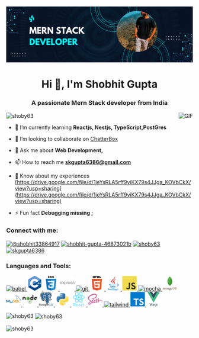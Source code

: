 ![logo](https://github.com/shoby63/Shobhit-Gupta/blob/592d41bfec4d6805d3f6509696b5cdfd9793834a/LinkedIn%20Banner.png)
<h1 align="center">Hi 👋, I'm Shobhit Gupta</h1>
<h3 align="center">A passionate Mern Stack developer from India</h3>
<img align="right" src="https://media.giphy.com/media/L1R1tvI9svkIWwpVYr/giphy.gif" alt="GIF"/>
<p align="left"> <img src="https://komarev.com/ghpvc/?username=shoby63&label=Profile%20views&color=0e75b6&style=flat" alt="shoby63" /> </p>

- 🌱 I’m currently learning **Reactjs, Nestjs, TypeScript,PostGres**

- 👯 I’m looking to collaborate on [ChatterBox](https://github.com/shoby63/ChatterBox)

- 💬 Ask me about **Web Development,**

- 📫 How to reach me **skgupta6386@gmail.com**

- 📄 Know about my experiences [https://drive.google.com/file/d/1jeYsRLA5rff9yiKX79s4JJga_KOVbCkX/view?usp=sharing](https://drive.google.com/file/d/1jeYsRLA5rff9yiKX79s4JJga_KOVbCkX/view?usp=sharing)

- ⚡ Fun fact **Debugging missing ;**

<h3 align="left">Connect with me:</h3>
<p align="left">
<a href="https://twitter.com/@shobhit33864917" target="blank"><img align="center" src="https://raw.githubusercontent.com/rahuldkjain/github-profile-readme-generator/master/src/images/icons/Social/twitter.svg" alt="@shobhit33864917" height="30" width="40" /></a>
<a href="https://linkedin.com/in/shobhit-gupta-46873021b" target="blank"><img align="center" src="https://raw.githubusercontent.com/rahuldkjain/github-profile-readme-generator/master/src/images/icons/Social/linked-in-alt.svg" alt="shobhit-gupta-46873021b" height="30" width="40" /></a>
<a href="https://www.codechef.com/users/shoby63" target="blank"><img align="center" src="https://cdn.jsdelivr.net/npm/simple-icons@3.1.0/icons/codechef.svg" alt="shoby63" height="30" width="40" /></a>
<a href="https://auth.geeksforgeeks.org/user/skgupta6386" target="blank"><img align="center" src="https://raw.githubusercontent.com/rahuldkjain/github-profile-readme-generator/master/src/images/icons/Social/geeks-for-geeks.svg" alt="skgupta6386" height="30" width="40" /></a>
</p>

<h3 align="left">Languages and Tools:</h3>
<p align="left"> <a href="https://babeljs.io/" target="_blank" rel="noreferrer"> <img src="https://www.vectorlogo.zone/logos/babeljs/babeljs-icon.svg" alt="babel" width="40" height="40"/> </a> <a href="https://www.w3schools.com/cpp/" target="_blank" rel="noreferrer"> <img src="https://raw.githubusercontent.com/devicons/devicon/master/icons/cplusplus/cplusplus-original.svg" alt="cplusplus" width="40" height="40"/> </a> <a href="https://www.w3schools.com/css/" target="_blank" rel="noreferrer"> <img src="https://raw.githubusercontent.com/devicons/devicon/master/icons/css3/css3-original-wordmark.svg" alt="css3" width="40" height="40"/> </a> <a href="https://expressjs.com" target="_blank" rel="noreferrer"> <img src="https://raw.githubusercontent.com/devicons/devicon/master/icons/express/express-original-wordmark.svg" alt="express" width="40" height="40"/> </a> <a href="https://git-scm.com/" target="_blank" rel="noreferrer"> <img src="https://www.vectorlogo.zone/logos/git-scm/git-scm-icon.svg" alt="git" width="40" height="40"/> </a> <a href="https://www.w3.org/html/" target="_blank" rel="noreferrer"> <img src="https://raw.githubusercontent.com/devicons/devicon/master/icons/html5/html5-original-wordmark.svg" alt="html5" width="40" height="40"/> </a> <a href="https://www.java.com" target="_blank" rel="noreferrer"> <img src="https://raw.githubusercontent.com/devicons/devicon/master/icons/java/java-original.svg" alt="java" width="40" height="40"/> </a> <a href="https://developer.mozilla.org/en-US/docs/Web/JavaScript" target="_blank" rel="noreferrer"> <img src="https://raw.githubusercontent.com/devicons/devicon/master/icons/javascript/javascript-original.svg" alt="javascript" width="40" height="40"/> </a> <a href="https://mochajs.org" target="_blank" rel="noreferrer"> <img src="https://www.vectorlogo.zone/logos/mochajs/mochajs-icon.svg" alt="mocha" width="40" height="40"/> </a> <a href="https://www.mongodb.com/" target="_blank" rel="noreferrer"> <img src="https://raw.githubusercontent.com/devicons/devicon/master/icons/mongodb/mongodb-original-wordmark.svg" alt="mongodb" width="40" height="40"/> </a> <a href="https://www.mysql.com/" target="_blank" rel="noreferrer"> <img src="https://raw.githubusercontent.com/devicons/devicon/master/icons/mysql/mysql-original-wordmark.svg" alt="mysql" width="40" height="40"/> </a> <a href="https://nodejs.org" target="_blank" rel="noreferrer"> <img src="https://raw.githubusercontent.com/devicons/devicon/master/icons/nodejs/nodejs-original-wordmark.svg" alt="nodejs" width="40" height="40"/> </a> <a href="https://www.postgresql.org" target="_blank" rel="noreferrer"> <img src="https://raw.githubusercontent.com/devicons/devicon/master/icons/postgresql/postgresql-original-wordmark.svg" alt="postgresql" width="40" height="40"/> </a> <a href="https://www.python.org" target="_blank" rel="noreferrer"> <img src="https://raw.githubusercontent.com/devicons/devicon/master/icons/python/python-original.svg" alt="python" width="40" height="40"/> </a> <a href="https://reactjs.org/" target="_blank" rel="noreferrer"> <img src="https://raw.githubusercontent.com/devicons/devicon/master/icons/react/react-original-wordmark.svg" alt="react" width="40" height="40"/> </a> <a href="https://sass-lang.com" target="_blank" rel="noreferrer"> <img src="https://raw.githubusercontent.com/devicons/devicon/master/icons/sass/sass-original.svg" alt="sass" width="40" height="40"/> </a> <a href="https://tailwindcss.com/" target="_blank" rel="noreferrer"> <img src="https://www.vectorlogo.zone/logos/tailwindcss/tailwindcss-icon.svg" alt="tailwind" width="40" height="40"/> </a> <a href="https://www.typescriptlang.org/" target="_blank" rel="noreferrer"> <img src="https://raw.githubusercontent.com/devicons/devicon/master/icons/typescript/typescript-original.svg" alt="typescript" width="40" height="40"/> </a> <a href="https://vuejs.org/" target="_blank" rel="noreferrer"> <img src="https://raw.githubusercontent.com/devicons/devicon/master/icons/vuejs/vuejs-original-wordmark.svg" alt="vuejs" width="40" height="40"/> </a> </p>

<p><img align="left" src="https://github-readme-stats.vercel.app/api/top-langs?username=shoby63&show_icons=true&locale=en&layout=compact" alt="shoby63" /></p>

<p>&nbsp;<img align="center" src="https://github-readme-stats.vercel.app/api?username=shoby63&show_icons=true&locale=en" alt="shoby63" /></p>

<p><img align="center" src="https://github-readme-streak-stats.herokuapp.com/?user=shoby63&" alt="shoby63" /></p>
